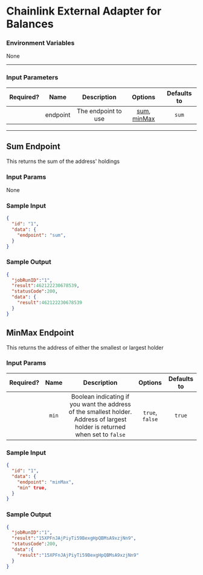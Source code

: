 # Chainlink External Adapter for Balances

### Environment Variables

None

---

### Input Parameters

| Required? |   Name   |     Description     |            Options            | Defaults to |
| :-------: | :------: | :-----------------: | :---------------------------: | :---------: |
|           | endpoint | The endpoint to use | [sum](#Sum-Endpoint), [minMax](#MinMax-Endpoint) |   `sum`   |

---

## Sum Endpoint

This returns the sum of the address' holdings

### Input Params

None

### Sample Input

```json
{
  "id": "1",
  "data": {
    "endpoint": "sum",
  }
}
```

### Sample Output

```json
{
  "jobRunID":"1",
  "result":462122230678539,
  "statusCode":200,
  "data": {
    "result":462122230678539
  }
}
```

## MinMax Endpoint

This returns the address of either the smallest or largest holder

### Input Params

| Required? |      Name       |        Description         | Options | Defaults to |
| :-------: | :-------------: | :------------------------: | :-----: | :---------: |
|           |    `min`        | Boolean indicating if you want the address of the smallest holder. Address of largest holder is returned when set to `false` |  `true`, `false`       |     `true`         |

### Sample Input

```json
{
  "id": "1",
  "data": {
    "endpoint": "minMax",
    "min" true,
  }
}
```

### Sample Output

```json
{
  "jobRunID":"1",
  "result":"15XPFnJAjPiyTi59BexgHpQBMsA9xzjNn9",
  "statusCode":200,
  "data":{
    "result":"15XPFnJAjPiyTi59BexgHpQBMsA9xzjNn9"
  }
}
```
